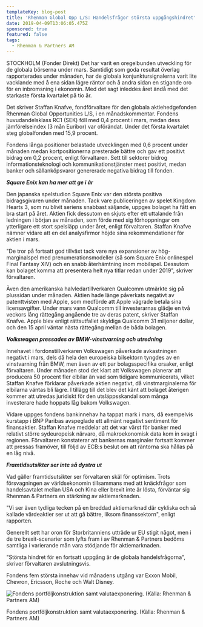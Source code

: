 ```yaml
---
templateKey: blog-post
title: 'Rhenman Global Opp L/S: Handelsfrågor största uppgångshindret'
date: 2019-04-09T13:06:05.475Z
sponsored: true
featured: false
tags:
  - Rhenman & Partners AM
---
```

STOCKHOLM (Fonder Direkt) Det har varit en oregelbunden utveckling för de globala börserna under mars. Samtidigt som goda resultat överlag rapporterades under månaden, har de globala konjunktursignalerna varit lite vacklande med å ena sidan lägre räntor och å andra sidan en stigande oro för en inbromsning i ekonomin. Med det sagt inleddes året ändå med det starkaste första kvartalet på tio år.



Det skriver Staffan Knafve, fondförvaltare för den globala aktiehedgefonden Rhenman Global Opportunities L/S, i en månadskommentar. Fondens huvudandelsklass RC1 (SEK) föll med 0,4 procent i mars, medan dess jämförelseindex (3 mån Euribor) var oförändat. Under det första kvartalet steg globalfonden med 15,9 procent.



Fondens långa positioner belastade utvecklingen med 0,6 procent under månaden medan kortpositionerna presterade bättre och gav ett positivt bidrag om 0,2 procent, enligt förvaltaren. Sett till sektorer bidrog informationsteknologi och kommunikationstjänster mest positivt, medan banker och sällanköpsvaror genererade negativa bidrag till fonden.



**_Square Enix kan ha mer att ge i år_**



Den japanska spelstudion Square Enix var den största positiva bidragsgivaren under månaden. Tack vare publiceringen av spelet Kingdom Hearts 3, som nu blivit seriens snabbast säljande, uppges bolaget ha fått en bra start på året. Aktien fick dessutom en skjuts efter ett uttalande från ledningen i början av månaden, som förde med sig förhoppningar om ytterligare ett stort spelsläpp under året, enligt förvaltaren. Staffan Knafve nämner vidare att en del analysfirmor höjde sina rekommendationer för aktien i mars.



"De tror på fortsatt god tillväxt tack vare nya expansioner av hög-marginalspel med prenumerationsmodeller (så som Square Enix onlinespel Final Fantasy XIV) och en snabb återhämtning inom mobilspel. Dessutom kan bolaget komma att presentera helt nya titlar redan under 2019", skriver förvaltaren.



Även den amerikanska halvledartillverkaren Qualcomm utmärkte sig på plussidan under månaden. Aktien hade länge påverkats negativt av patenttvisten med Apple, som medförde att Apple vägrade betala sina licensavgifter. Under mars vann Qualcomm till investerarnas glädje en två veckors lång rättegång angående tre av deras patent, skriver Staffan Knafve. Apple blev enligt rättsutfallet skyldiga Qualcomm 31 miljoner dollar, och den 15 april väntar nästa rättegång mellan de båda bolagen.



**_Volkswagen pressades av BMW-vinstvarning och utredning_**



Innehavet i fordonstillverkaren Volkswagen påverkade avkastningen negativt i mars, dels då hela den europeiska bilsektorn tyngdes av en vinstvarning från BMW, men även av ett par bolagsspecifika orsaker, enligt förvaltaren. Under månaden stod det klart att Volkswagen planerar att producera 50 procent fler elbilar än vad som tidigare kommunicerats, vilket Staffan Knafve förklarar påverkade aktien negativt, då vinstmarginalerna för elbilarna väntas bli lägre. I tillägg till det blev det känt att bolaget återigen kommer att utredas juridiskt för den utsläppsskandal som många investerare hade hoppats låg bakom Volkswagen.



Vidare uppges fondens bankinnehav ha tappat mark i mars, då exempelvis kurstapp i BNP Paribas avspeglade ett allmänt negativt sentiment för finansaktier. Staffan Knafve meddelar att det var värst för banker med relativt större sydeuropeisk närvaro, då makroekonomisk data kom in svagt i regionen. Förvaltaren konstaterar att bankernas marginaler fortsatt kommer att pressas framöver, till följd av ECB:s beslut om att räntorna ska hållas på en låg nivå.



**_Framtidsutsikter ser inte så dystra ut_**



Vad gäller framtidsutsikter ser förvaltaren skäl för optimism. Trots försvagningen av världsekonomin tillsammans med att knäckfrågor som handelsavtalet mellan USA och Kina eller brexit inte är lösta, förväntar sig Rhenman & Partners en stärkning av aktiemarknaden.



"Vi ser även tydliga tecken på en breddad aktiemarknad där cykliska och så kallade värdeaktier ser ut att gå bättre, liksom finanssektorn", enligt rapporten.



Generellt sett har oron för Storbritanniens utträde ur EU stigit något, men i de tre brexit-scenarier som lyfts fram i av Rhenman & Partners bedöms samtliga i varierande mån vara stödjande för aktiemarknaden.



"Största hindret för en fortsatt uppgång är de globala handelsfrågorna", skriver förvaltaren avslutningsvis.



Fondens fem största innehav vid månadens utgång var Exxon Mobil, Chevron, Ericsson, Roche och Walt Disney.

![Fondens portföljkonstruktion samt valutaexponering. (Källa: Rhenman & Partners AM)](/img/rhenman9apr.png)

<span class="image-caption">Fondens portföljkonstruktion samt valutaexponering. (Källa: Rhenman & Partners AM)</span>
